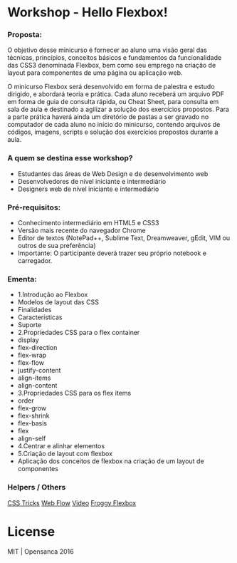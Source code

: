 # Workshop - Hello Flexbox!

### Proposta:
O objetivo desse minicurso é fornecer ao aluno uma visão geral das técnicas, princípios, conceitos básicos e fundamentos da funcionalidade das CSS3 denominada Flexbox, bem como seu emprego na criação de layout para componentes de uma página ou aplicação web.

O minicurso Flexbox será desenvolvido em forma de palestra e estudo dirigido, e abordará teoria e prática. Cada aluno receberá um arquivo PDF em forma de guia de consulta rápida, ou Cheat Sheet, para consulta em sala de aula e destinado a agilizar a solução dos exercícios propostos. Para a parte prática haverá ainda um diretório de pastas a ser gravado no computador de cada aluno no início do minicurso, contendo arquivos de códigos, imagens, scripts e solução dos exercícios propostos durante a aula.

### A quem se destina esse workshop?
- Estudantes das áreas de Web Design e de desenvolvimento web
- Desenvolvedores de nível iniciante e intermediário
- Designers web de nível iniciante e intermediário

### Pré-requisitos:
- Conhecimento intermediário em HTML5 e CSS3
- Versão mais recente do navegador Chrome
- Editor de textos (NotePad++, Sublime Text, Dreamweaver, gEdit, VIM ou outros de sua preferência)
- Importante: O participante deverá trazer seu próprio notebook e carregador.

### Ementa:

-  1.Introdução ao Flexbox
-  Modelos de layout das CSS
-  Finalidades
-  Características
-  Suporte
-  2.Propriedades CSS para o flex container
-  display
-  flex-direction
-  flex-wrap
-  flex-flow
-  justify-content
-  align-items
-  align-content
-  3.Propriedades CSS para os flex items
-  order
-  flex-grow
-  flex-shrink
-  flex-basis
-  flex
-  align-self
-  4.Centrar e alinhar elementos
-  5.Criação de layout com flexbox
- Aplicação dos conceitos de flexbox na criação de um layout de componentes

### Helpers / Others
[CSS Tricks](https://css-tricks.com/snippets/css/a-guide-to-flexbox/)
[Web Flow](https://flexbox.webflow.com/)
[Video](http://flexbox.io/)
[Froggy Flexbox](http://flexboxfroggy.com/)


# License
MIT | Opensanca 2016
